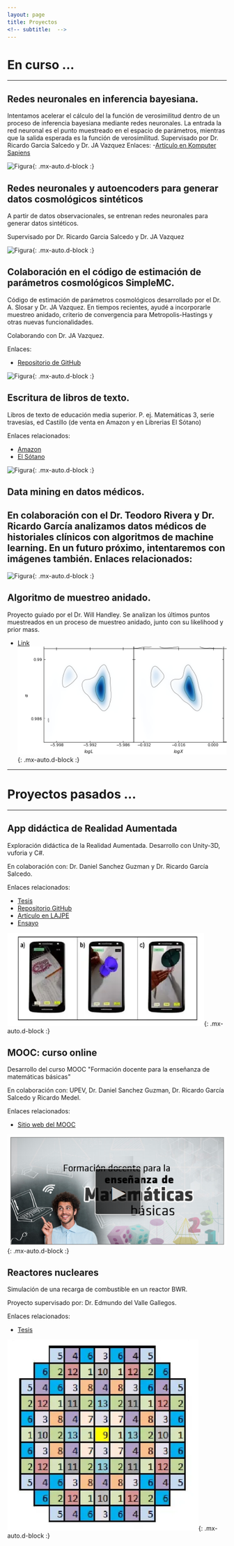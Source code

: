 ```yaml
---
layout: page
title: Proyectos
<!-- subtitle:  -->
---
```


# En curso ...

---


## Redes neuronales en inferencia bayesiana.
Intentamos acelerar el cálculo del la función de verosimilitud dentro de un proceso de inferencia bayesiana mediante redes neuronales. 
La entrada la red neuronal es el punto muestreado en el espacio de parámetros, mientras que la salida esperada es la función de verosimilitud. 
Supervisado por Dr. Ricardo Garcia Salcedo y Dr. JA Vazquez
Enlaces:
-<a href="https://www.academia.edu/42113814/Una_Aplicaci%C3%B3n_de_las_Redes_Neuronales_Artificiales_en_la_Cosmolog%C3%ADa">Artículo en Komputer Sapiens</a>

![Figura](https://igomezv.github.io/assets/img/bambiuam.png){: .mx-auto.d-block :}

## Redes neuronales y autoencoders para generar datos cosmológicos sintéticos 
A partir de datos observacionales, se entrenan redes neuronales para generar datos sintéticos.

Supervisado por Dr. Ricardo Garcia Salcedo y Dr. JA Vazquez

![Figura](https://igomezv.github.io/assets/img/reconstruction.png){: .mx-auto.d-block :}


## Colaboración en el código de estimación de parámetros cosmológicos SimpleMC.
Código de estimación de parámetros cosmológicos desarrollado por el Dr. A. Slosar y Dr. JA Vazquez. En tiempos recientes, ayudé a incorporarle muestreo anidado, criterio de convergencia para Metropolis-Hastings y otras nuevas funcionalidades.

Colaborando con Dr.  JA Vazquez.

Enlaces:
 -  <a href="hhttps://github.com/ja-vazquez/SimpleMC">Repositorio de GitHub</a>

![Figura](https://igomezv.github.io/assets/img/triangleSimplemc.png){: .mx-auto.d-block :}


## Escritura de libros de texto.

Libros de texto de educación media superior. P. ej. Matemáticas 3, serie travesías, ed Castillo (de venta en Amazon y en Librerias El Sótano)

Enlaces relacionados:
-  <a href="https://www.amazon.com.mx/Matem%C3%A1ticas-Ricardo-Garc%C3%ADa-Salcedo-Esquivel/dp/6075405224">Amazon</a>
 -  <a href="https://www.elsotano.com/libro/travesias-secundaria-matematicas-3_10554150">El Sótano</a>

![Figura](https://igomezv.github.io/assets/img/mateTravesias.png){: .mx-auto.d-block :}


## Data mining en datos médicos.
En colaboración con el Dr. Teodoro Rivera y Dr. Ricardo García analizamos datos médicos de historiales clínicos con algoritmos de machine learning. En un futuro próximo, intentaremos con imágenes también. 
Enlaces relacionados:
-

![Figura](https://igomezv.github.io/assets/img/medicalCluster.png){: .mx-auto.d-block :}


## Algoritmo de muestreo anidado.
Proyecto guiado por el Dr. Will Handley. Se analizan los últimos puntos muestreados en un proceso de muestreo anidado, junto con su likelihood y prior mass.
-  <a href="https://www.kicc.cam.ac.uk/directory/isidro-gomez-vargas-mr">Link</a>
![Figura](https://raw.githubusercontent.com/igomezv/igomezv.github.io/master/assets/img/nested.png){: .mx-auto.d-block :}

---

# Proyectos pasados ...

---

## App didáctica de Realidad Aumentada
Exploración didáctica de la Realidad Aumentada. Desarrollo con Unity-3D, vuforia y C#.

En colaboración con:  Dr. Daniel Sanchez Guzman y Dr. Ricardo García Salcedo. 

Enlaces relacionados:
- <a href="https://www.academia.edu/35480448/Dise%C3%B1o_y_desarrollo_de_una_aplicaci%C3%B3n_para_dispositivos_m%C3%B3viles_de_realidad_aumentada">Tesis</a>
- <a href="https://github.com/igomezv/RAsolidsrev">Repositorio GitHub</a>
- <a href="https://www.academia.edu/38601945/Realidad_Aumentada_como_herramienta_did%C3%A1ctica_en_geometr%C3%ADa_3D">Artículo en LAJPE</a>
- <a href="https://www.academia.edu/35480477/Posibilidad_did%C3%A1ctica_de_la_Realidad_Aumentada">Ensayo</a>

![Figura](https://raw.githubusercontent.com/igomezv/igomezv.github.io/master/assets/img/RA.png){: .mx-auto.d-block :}

## MOOC: curso online
Desarrollo del curso MOOC "Formación docente para la enseñanza de matemáticas básicas"

En colaboración con: UPEV, Dr. Daniel Sanchez Guzman, Dr. Ricardo García Salcedo y Ricardo Medel.

Enlaces relacionados:
- <a href="https://moocs.upev.ipn.mx/courses/course-v1:UPEV+FD1+2019_2/about">Sitio web del MOOC</a>

![Figura](https://raw.githubusercontent.com/igomezv/igomezv.github.io/master/assets/img/mooc.png){: .mx-auto.d-block :}

## Reactores nucleares
Simulación de una recarga de combustible en un reactor BWR. 

Proyecto supervisado por: Dr. Edmundo del Valle Gallegos.

Enlaces relacionados:
- <a href="https://www.academia.edu/35480399/Seguimiento_operacional_de_una_recarga_de_combustible_de_un_reactor_BWR_con_SIMULATE_3">Tesis</a>

![Figura](https://raw.githubusercontent.com/igomezv/igomezv.github.io/master/assets/img/bwr.png){: .mx-auto.d-block :}

